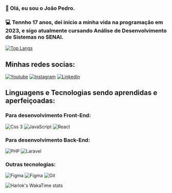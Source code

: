 ### 👋 Olá, eu sou o João Pedro. 
### 💻 Tennho 17 anos, dei início a minha vida na programação em 2023, e sigo atualmente cursando Análise de Desenvolvimento de Sistemas no SENAI.

[![Top Langs](https://github-readme-stats.vercel.app/api/top-langs/?username=ooaoJ&layout=donut&theme=dark)](https://github.com/ooaoJ)

## Minhas redes socias:
[![Youtube](https://img.shields.io/badge/YouTube-FF0000?style=for-the-badge&logo=youtube&logoColor=white)](https://youtube.com/@ooaoJ) 
[![Instagram](https://img.shields.io/badge/Instagram-E4405F?style=for-the-badge&logo=instagram&logoColor=white)](https://www.instagram.com/_jaoooh/)
[![LinkedIn](https://img.shields.io/badge/LinkedIn-0077B5?style=for-the-badge&logo=linkedin&logoColor=white)](https://linkedin.com/in/ooaoJ)

## Linguagens e Tecnologias sendo aprendidas e aperfeiçoadas:

### Para desenvolvimento Front-End:
<img alt="Css 3" src="https://img.shields.io/badge/CSS3-1572B6?style=for-the-badge&logo=css3&logoColor=white"> <img alt="JavaScript" src="https://img.shields.io/badge/JavaScript-F7DF1E?style=for-the-badge&logo=javascript&logoColor=black"> <img alt="React" src="https://img.shields.io/badge/React-20232A?style=for-the-badge&logo=react&logoColor=61DAFB">
### Para desenvolvimento Back-End:
<img alt="PHP" src="https://img.shields.io/badge/PHP-777BB4?style=for-the-badge&logo=php&logoColor=white"> <img alt="Laravel" src="https://img.shields.io/badge/Laravel-FF2D20?style=for-the-badge&logo=laravel&logoColor=white">
### Outras tecnologias:
<img alt="Figma" src="https://img.shields.io/badge/Figma-F24E1E?style=for-the-badge&logo=figma&logoColor=white"> <img alt="Figma" src="https://img.shields.io/badge/Canva-%2300C4CC.svg?&style=for-the-badge&logo=Canva&logoColor=white"> <img alt="Git" src="https://img.shields.io/badge/GIT-E44C30?style=for-the-badge&logo=git&logoColor=white">

![Harlok's WakaTime stats](https://github-readme-stats.vercel.app/api/wakatime?username=ooaoJ\&layout=compact)
